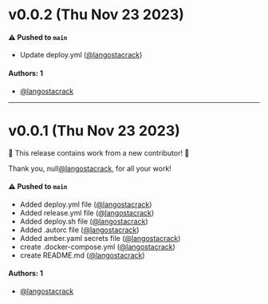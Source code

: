 # v0.0.2 (Thu Nov 23 2023)

#### ⚠️ Pushed to `main`

- Update deploy.yml ([@langostacrack](https://github.com/langostacrack))

#### Authors: 1

- [@langostacrack](https://github.com/langostacrack)

---

# v0.0.1 (Thu Nov 23 2023)

:tada: This release contains work from a new contributor! :tada:

Thank you, null[@langostacrack](https://github.com/langostacrack), for all your work!

#### ⚠️ Pushed to `main`

- Added deploy.yml file ([@langostacrack](https://github.com/langostacrack))
- Added release.yml file ([@langostacrack](https://github.com/langostacrack))
- Added deploy.sh file ([@langostacrack](https://github.com/langostacrack))
- Added .autorc file ([@langostacrack](https://github.com/langostacrack))
- Added amber.yaml secrets file ([@langostacrack](https://github.com/langostacrack))
- create .docker-compose.yml ([@langostacrack](https://github.com/langostacrack))
- create README.md ([@langostacrack](https://github.com/langostacrack))

#### Authors: 1

- [@langostacrack](https://github.com/langostacrack)
